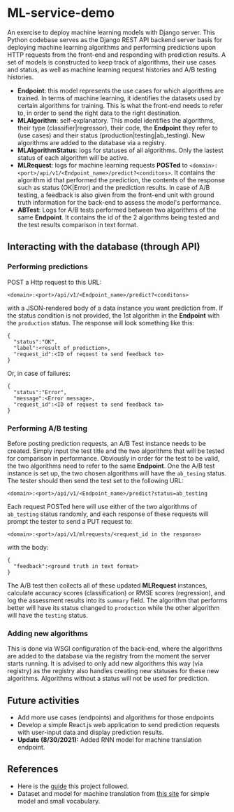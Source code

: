 # ML-service-demo
An exercise to deploy machine learning models with Django server. This Python codebase serves as the Django REST API backend server basis for deploying machine learning algorithms and performing predictions upon HTTP requests from the front-end and responding with prediction results. A set of models is constructed to keep track of algorithms, their use cases and status, as well as machine learning request histories and A/B testing histories.
- **Endpoint**: this model represents the use cases for which algorithms are trained. In terms of machine learning, it identifies the datasets used by certain algorithms for training. This is what the front-end needs to refer to, in order to send the right data to the right destination.
- **MLAlgorithm**: self-explanatory. This model identifies the algorithms, their type (classifier|regressor), their code, the **Endpoint** they refer to (use cases) and their status (production|testing|ab_testing). New algorithms are added to the database via a registry.
- **MLAlgorithmStatus**: logs for statuses of all algorithms. Only the lastest status of each algorithm will be active.
- **MLRequest**: logs for machine learning requests **POSTed** to `<domain>:<port>/api/v1/<Endpoint_name>/predict?<conditons>`. It contains the algorithm id that performed the prediction, the contents of the response such as status (OK|Error) and the prediction results. In case of A/B testing, a feedback is also given from the front-end unit with ground truth information for the back-end to assess the model's performance.
- **ABTest**: Logs for A/B tests performed between two algorithms of the same **Endpoint**. It contains the id of the 2 algorithms being tested and the test results comparison in text format.
## Interacting with the database (through API)
### Performing predictions
POST a Http request to this URL:
```
<domain>:<port>/api/v1/<Endpoint_name>/predict?<conditons>
```
with a JSON-rendered body of a data instance you want prediction from. If the status condition is not provided, the 1st algorithm in the **Endpoint** with the `production` status. The response will look something like this:
```
{
  "status":"OK",
  "label":<result of prediction>,
  "request_id":<ID of request to send feedback to>
}
```
Or, in case of failures:
```
{
  "status":"Error",
  "message":<Error message>,
  "request_id":<ID of request to send feedback to>
}
```
### Performing A/B testing
Before posting prediction requests, an A/B Test instance needs to be created. Simply input the test title and the two algorithms that will be tested for comparison in performance. Obviously in order for the test to be valid, the two algorithms need to refer to the same **Endpoint**. One the A/B test instance is set up, the two chosen algorithms will have the `ab_tesing` status. The tester should then send the test set to the following URL:
```
<domain>:<port>/api/v1/<Endpoint_name>/predict?status=ab_testing
```
Each request POSTed here will use either of the two algorithms of `ab_testing` status randomly, and each response of these requests will prompt the tester to send a PUT request to:
```
<domain>:<port>/api/v1/mlrequests/<request_id in the response>
```
with the body:
```
{
  "feedback":<ground truth in text format>
}
```
The A/B test then collects all of these updated **MLRequest** instances, calculate accuracy scores (classification) or RMSE scores (regression), and log the assessment results into its `summary` field. The algorithm that performs better will have its status changed to `production` while the other algorithm will have the `testing` status.
### Adding new algorithms
This is done via WSGI configuration of the back-end, where the algorithms are added to the database via the registry from the moment the server starts running. It is advised to only add new algorithms this way (via registry) as the registry also handles creating new statuses for these new algorithms. Algorithms without a status will not be used for prediction.
## Future activities
- Add more use cases (endpoints) and algorithms for those endpoints
- Develop a simple React.js web application to send prediction requests with user-input data and display prediction results.
- **Update (8/30/2021):** Added RNN model for machine translation endpoint.
## References
- Here is the [guide](https://www.deploymachinelearning.com/) this project followed.
- Dataset and model for machine translation from [this site](https://towardsdatascience.com/neural-machine-translation-with-python-c2f0a34f7dd) for simple model and small vocabulary.
